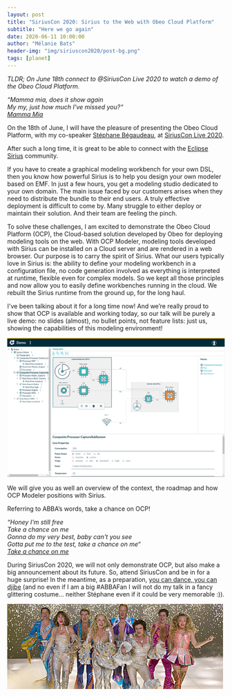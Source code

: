 ```yaml
---
layout: post
title: "SiriusCon 2020: Sirius to the Web with Obeo Cloud Platform"
subtitle: "Here we go again"
date: 2020-06-11 10:00:00
author: "Mélanie Bats"
header-img: "img/siriuscon2020/post-bg.png"
tags: [planet]
---
```


_TLDR; On June 18th connect to @SiriusCon Live 2020 to watch a demo of the Obeo Cloud Platform._

<i>“Mamma mia, does it show again <br/>
My my, just how much I've missed you?“ <br/>
[Mamma Mia](https://youtu.be/unfzfe8f9NI) <br/></i>

On the 18th of June, I will have the pleasure of presenting the Obeo Cloud Platform, with my co-speaker [Stéphane Bégaudeau](https://twitter.com/sbegaudeau), at [SiriusCon Live 2020](https://www.siriuscon.org/).

After such a long time, it is great to be able to connect with the [Eclipse Sirius](http://eclipse.org/sirius) community.

If you have to create a graphical modeling workbench for your own DSL, then you know how powerful Sirius is to help you design your own modeler based on EMF. In just a few hours, you get a modeling studio dedicated to your own domain.
The main issue faced by our customers arises when they need to distribute the bundle to their end users. A truly effective deployment is difficult to come by. Many struggle to either deploy or maintain their solution. And their team are feeling the pinch.

To solve these challenges, I am excited to demonstrate the Obeo Cloud Platform (OCP), the Cloud-based solution developed by Obeo for deploying modeling tools on the web. With OCP Modeler, modeling tools developed with Sirius can be installed on a Cloud server and are rendered in a web browser. Our purpose is to carry the spirit of Sirius.
What our users typically love in Sirius is:
the ability to define your modeling workbench in a configuration file,
no code generation involved as everything is interpreted at runtime,
flexible even for complex models.
So we kept all those principles and now allow you to easily define workbenches running in the cloud.
We rebuilt the Sirius runtime from the ground up, for the long haul.

I've been talking about it for a long time now! And we’re really proud to show that OCP is available and working today, so our talk will be purely a live demo: no slides (almost), no bullet points, not feature lists: just us, showing the capabilities of this modeling environment!

![OCP Modeler](/img/siriuscon2020/ocp.png "OCP Modeler")

We will give you as well an overview of the context, the roadmap and how OCP Modeler positions with Sirius.

Referring to ABBA’s words, take a chance on OCP!

<i>“Honey I'm still free <br/>
Take a chance on me <br/>
Gonna do my very best, baby can't you see <br/>
Gotta put me to the test, take a chance on me“ <br/>
[Take a chance on me](https://youtu.be/-crgQGdpZR0) <br/></i>

During SiriusCon 2020, we will not only demonstrate OCP, but also make a big announcement about its future. So, attend SiriusCon and be in for a huge surprise!
In the meantime, as a preparation, [you can dance, you can djibe](https://youtu.be/xFrGuyw1V8s) (and no even if I am a big #ABBAFan I will not do my talk in a fancy glittering costume… neither Stéphane even if it could be very memorable :)).

![Dancing](/img/siriuscon2020/dancing.jpg "Dancing")
